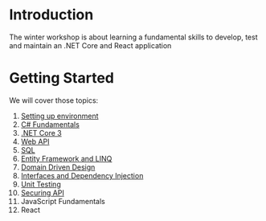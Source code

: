 # Introduction 
The winter workshop is about learning a fundamental skills to develop, test and maintain an .NET Core and React application

# Getting Started
We will cover those topics:
1.	[Setting up environment](https://dev.azure.com/divanisevic/_git/WinterWorkShop.Cinema?path=%2Fdocs%2F01-setting-up-environment.md&version=GBmaster&_a=contents)
2.	[C# Fundamentals](https://dev.azure.com/divanisevic/_git/WinterWorkShop.Cinema?path=%2Fdocs%2F02-C%23-fundamentals.md&version=GBmaster&_a=preview)
3.	[.NET Core 3](https://dev.azure.com/divanisevic/_git/WinterWorkShop.Cinema?path=%2Fdocs%2F03-net-core-3.md&version=GBmaster&_a=preview)
4.  [Web API](https://dev.azure.com/divanisevic/_git/WinterWorkShop.Cinema?path=%2Fdocs%2F04-web-api.md&version=GBmaster&_a=contents)
5.  [SQL](https://dev.azure.com/divanisevic/_git/WinterWorkShop.Cinema?path=%2Fdocs%2F05-sql.md&version=GBmaster)
6.  [Entity Framework and LINQ](https://dev.azure.com/divanisevic/_git/WinterWorkShop.Cinema?path=%2Fdocs%2F06-entity-framework.md&version=GBmaster&_a=preview)
7.	[Domain Driven Design](https://dev.azure.com/divanisevic/_git/WinterWorkShop.Cinema?path=%2Fdocs%2F07-domain-driven-design.md&version=GBmaster&_a=preview)
8.  [Interfaces and Dependency Injection](https://dev.azure.com/divanisevic/_git/WinterWorkShop.Cinema?path=%2Fdocs%2F07-interfaces-and-dependency-injection.md&version=GBmaster&_a=preview)
9.  [Unit Testing](https://dev.azure.com/divanisevic/_git/WinterWorkShop.Cinema?path=%2Fdocs%2F09-unit-testing.md&version=GBmaster&_a=preview)
10.  [Securing API](https://dev.azure.com/divanisevic/_git/WinterWorkShop.Cinema?path=%2Fdocs%2F10-securing-api.md&version=GBmaster&_a=contents)
11. JavaScript Fundamentals
12. React
